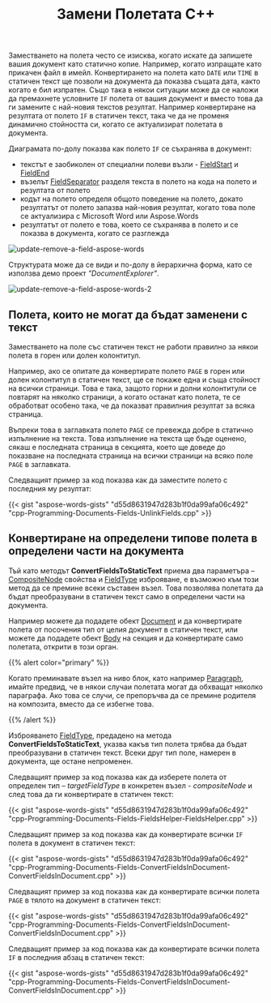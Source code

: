 ﻿---
title: Замени Полетата C++
second_title: Aspose.Words за C++
articleTitle: Заменете полетата със статичен текст
linktitle: Заменете полетата със статичен текст
description: "Научете как да замените полетата с текст в C++. Заменете полетата със статични данни, като използвате C++ API."
type: docs
weight: 37
url: /bg/cpp/replace-fields/
timestamp: 2024-01-27-14-07-04
---

Заместването на полета често се изисква, когато искате да запишете вашия документ като статично копие. Например, когато изпращате като прикачен файл в имейл. Конвертирането на полета като `DATE` или `TIME` в статичен текст ще позволи на документа да показва същата дата, както когато е бил изпратен. Също така в някои ситуации може да се наложи да премахнете условните `IF` полета от вашия документ и вместо това да ги замените с най-новия текстов резултат. Например конвертиране на резултата от полето `IF` в статичен текст, така че да не променя динамично стойността си, когато се актуализират полетата в документа.

Диаграмата по-долу показва как полето `IF` се съхранява в документ:

* текстът е заобиколен от специални полеви възли - [FieldStart](https://reference.aspose.com/words/cpp/aspose.words.fields/field/get_fieldstart/) и [FieldEnd](https://reference.aspose.com/words/cpp/aspose.words.fields/field/get_fieldend/)
* възелът [FieldSeparator](https://reference.aspose.com/words/cpp/aspose.words.fields/field/get_separator/) разделя текста в полето на кода на полето и резултата от полето
* кодът на полето определя общото поведение на полето, докато резултатът от полето запазва най-новия резултат, когато това поле се актуализира с Microsoft Word или Aspose.Words
* резултатът от полето е това, което се съхранява в полето и се показва в документа, когато се разглежда

![update-remove-a-field-aspose-words](updating-and-removing-a-field-1.png)

Структурата може да се види и по-долу в йерархична форма, като се използва демо проект *"DocumentExplorer"*.

![update-remove-a-field-aspose-words-2](updating-and-removing-a-field-2.png)

## Полета, които не могат да бъдат заменени с текст

Заместването на поле със статичен текст не работи правилно за някои полета в горен или долен колонтитул.

Например, ако се опитате да конвертирате полето `PAGE` в горен или долен колонтитул в статичен текст, ще се покаже една и съща стойност на всички страници. Това е така, защото горни и долни колонтитули се повтарят на няколко страници, а когато останат като полета, те се обработват особено така, че да показват правилния резултат за всяка страница.

Въпреки това в заглавката полето `PAGE` се превежда добре в статично изпълнение на текста. Това изпълнение на текста ще бъде оценено, сякаш е последната страница в секцията, което ще доведе до показване на последната страница на всички страници на всяко поле `PAGE` в заглавката.

Следващият пример за код показва как да заместите полето с последния му резултат:

{{< gist "aspose-words-gists" "d55d8631947d283b1f0da99afa06c492" "cpp-Programming-Documents-Fields-UnlinkFields.cpp" >}}

## Конвертиране на определени типове полета в определени части на документа

Тъй като методът **ConvertFieldsToStaticText** приема два параметъра – [CompositeNode](https://reference.aspose.com/words/cpp/aspose.words/compositenode/) свойства и [FieldType](https://reference.aspose.com/words/cpp/aspose.words.fields/fieldtype/) изброяване, е възможно към този метод да се премине всеки съставен възел. Това позволява полетата да бъдат преобразувани в статичен текст само в определени части на документа.

Например можете да подадете обект [Document](https://reference.aspose.com/words/cpp/aspose.words/document/) и да конвертирате полета от посочения тип от целия документ в статичен текст, или можете да подадете обект [Body](https://reference.aspose.com/words/cpp/aspose.words/body/) на секция и да конвертирате само полетата, открити в този орган.

{{% alert color="primary" %}}

Когато преминавате възел на ниво блок, като например [Paragraph](https://reference.aspose.com/words/cpp/aspose.words/paragraph/), имайте предвид, че в някои случаи полетата могат да обхващат няколко параграфа. Ако това се случи, се препоръчва да се премине родителя на композита, вместо да се избегне това.

{{% /alert %}}

Изброяването [FieldType](https://reference.aspose.com/words/cpp/aspose.words.fields/fieldtype/), предадено на метода **ConvertFieldsToStaticText**, указва какъв тип полета трябва да бъдат преобразувани в статичен текст. Всеки друг тип поле, намерен в документа, ще остане непроменен.

Следващият пример за код показва как да изберете полета от определен тип – *targetFieldType* в конкретен възел - *compositeNode* и след това да ги конвертирате в статичен текст:

{{< gist "aspose-words-gists" "d55d8631947d283b1f0da99afa06c492" "cpp-Programming-Documents-Fields-FieldsHelper-FieldsHelper.cpp" >}}

Следващият пример за код показва как да конвертирате всички `IF` полета в документ в статичен текст:

{{< gist "aspose-words-gists" "d55d8631947d283b1f0da99afa06c492" "cpp-Programming-Documents-Fields-ConvertFieldsInDocument-ConvertFieldsInDocument.cpp" >}}

Следващият пример за код показва как да конвертирате всички полета `PAGE` в тялото на документ в статичен текст:

{{< gist "aspose-words-gists" "d55d8631947d283b1f0da99afa06c492" "cpp-Programming-Documents-Fields-ConvertFieldsInDocument-ConvertFieldsInDocument.cpp" >}}

Следващият пример за код показва как да конвертирате всички полета `IF` в последния абзац в статичен текст:

{{< gist "aspose-words-gists" "d55d8631947d283b1f0da99afa06c492" "cpp-Programming-Documents-Fields-ConvertFieldsInDocument-ConvertFieldsInDocument.cpp" >}}

